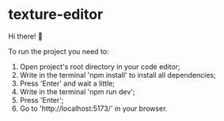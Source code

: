 # texture-editor

Hi there! 👋

To run the project you need to:

1. Open project's root directory in your code editor;
2. Write in the terminal 'npm install' to install all dependencies;
3. Press 'Enter' and wait a little;
4. Write in the terminal 'npm run dev';
5. Press 'Enter';
6. Go to 'http://localhost:5173/' in your browser.
